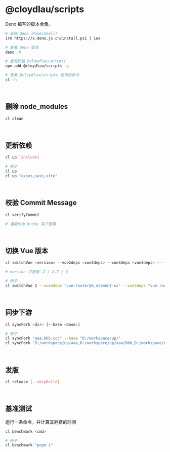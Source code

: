 # @cloydlau/scripts

Deno 编写的脚本合集。

```sh
# 安装 Deno（PowerShell）
irm https://x.deno.js.cn/install.ps1 | iex

# 查看 Deno 版本
deno -V

# 全局安装 @cloydlau/scripts
npm add @cloydlau/scripts -g

# 查看 @cloydlau/scripts 提供的命令
cl -h
```

<br>

## 删除 node_modules

```sh
cl clean
```

<br>

## 更新依赖

```sh
cl up [include]

# 例子
cl up
cl up "axios,sass,vite"
```

<br>

## 校验 Commit Message

```sh
cl verifyCommit

# 通常作为 husky 钩子使用
```

<br>

## 切换 Vue 版本

```sh
cl switchVue <version> --vue2deps <vue2deps> --vue3deps <vue3deps> [--force]

# version 可选值：2 / 2.7 / 3

# 例子
cl switchVue 2 --vue2deps "vue-router@3,element-ui" --vue3deps "vue-router,element-plus"
```

<br>

## 同步下游

```sh
cl syncFork <dir> [--base <base>]

# 例子
cl syncFork "aaa,bbb,ccc" --base "D:/workspace/up/"
cl syncFork "D:/workspace/up/aaa,D:/workspace/up/aaa/bbb,D:/workspace/up/aaa/ccc"
```

<br>

## 发版

```sh
cl release [--skipBuild]
```

<br>

## 基准测试

运行一条命令，并计算其耗费的时间

```sh
cl benchmark <cmd>

# 例子
cl benchmark "pnpm i"
```

<br>
